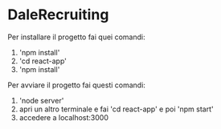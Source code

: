 # DaleRecruiting

Per installare il progetto fai quei comandi:
1. 'npm install'
2. 'cd react-app'
3. 'npm install'

Per avviare il progetto fai questi comandi:
1. 'node server'
2. apri un altro terminale e fai 'cd react-app' e poi 'npm start'
3. accedere a localhost:3000
